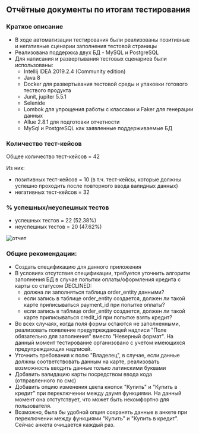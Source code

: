 ## Отчётные документы по итогам тестирования

### Краткое описание
* В ходе автоматизации тестирования были реализованы позитивные и негативные сценарии заполнения тестовой страницы
* Реализована поддержка двух БД - MySQL и PostgreSQL
* Для написания и развертывания тестовых сценариев были использованы:
    * Intellij IDEA 2019.2.4 (Community edition)
    * Java 8
    * Docker для развертывания тестовой среды и упаковки готового тествого продукта
    * Junit, jupiter 5.5.1 
    * Selenide
    * Lombok для упрощения работы с классами и Faker для генерации данных
    * Allue 2.8.1 для подготовки отчетности
    * MySql и PostgreSQL как заявленные поддерживаемые БД

### Количество тест-кейсов
Общее количество тест-кейсов = 42

Из них:
* позитивных тест-кейсов = 10 (в т.ч. тест-кейсы, которые должны успешно проходить после повторного ввода валидных данных)
* негативных тест-кейсов = 32 

### % успешных/неуспешных тестов

* успешных тестов = 22 (52.38%)
* неуспешных тестов = 20 (47.62%)

![отчет](https://content.screencast.com/users/yours_alex/folders/Jing/media/d4a38bdb-054b-40ce-b5ae-6feb44cd526d/2019-12-21_2007.png)

### Общие рекомендации:

* Создать спецификацию для данного приложения
* В условиях отсутствия спецификации, требуется уточнить алгоритм заполнения БД в случае попытки оплаты/оформления кредита с карты со статусом DECLINED:
    * должна ли заполняться таблица order_entity данными? 
    * если запись в таблице order_entity создается, должен ли такой карте приписываться payment_id при попытке оплаты?
    * если запись в таблице order_entity создается, должен ли такой карте приписываться credit_id при попытке взять кредит?    
* Во всех случаях, когда поля формы остаются не заполненными, реализовать появление предупреждающей надписи "Поле обязательно для заполнения" вместо "Неверный формат". На данный момент тестирование организовано с учетом имеющихся предупреждающих надписей.
* Уточнить требования к полю "Владелец", в случае, если данные должны соответствовать данным на карте, реализовать возможность вводить данные только латинскими буквами
* Добавить валидацию карты посредством ввода кода (отправленного по смс)
* Добавить опцию изменения цвета кнопок "Купить" и "Купить в кредит" при переключении между двумя функциями. На данный момент она отстутствует, что может быть некомфортно для пользователя.
* Возможно, была бы удобной опция сохранять данные в анкете при переключении между функциями "Купить" и "Купить в кредит". Сейчас анкета очищается каждый раз. 
